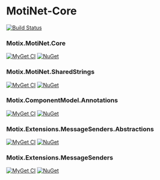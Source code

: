 # MotiNet-Core

[![Build Status](https://ci.appveyor.com/api/projects/status/github/motix/MotiNet-Core?branch=master&svg=true)](https://ci.appveyor.com/project/mnguyen284/motinet-core)

### Motix.MotiNet.Core

[![MyGet CI](https://img.shields.io/myget/motix-ci/v/Motix.MotiNet.Core.svg)](https://www.myget.org/feed/motix-ci/package/nuget/Motix.MotiNet.Core) [![NuGet](https://img.shields.io/nuget/v/Motix.MotiNet.Core.svg)](https://www.nuget.org/packages/Motix.MotiNet.Core)

### Motix.MotiNet.SharedStrings

[![MyGet CI](https://img.shields.io/myget/motix-ci/v/Motix.MotiNet.SharedStrings.svg)](https://www.myget.org/feed/motix-ci/package/nuget/Motix.MotiNet.SharedStrings) [![NuGet](https://img.shields.io/nuget/v/Motix.MotiNet.SharedStrings.svg)](https://www.nuget.org/packages/Motix.MotiNet.SharedStrings)

### Motix.ComponentModel.Annotations

[![MyGet CI](https://img.shields.io/myget/motix-ci/v/Motix.ComponentModel.Annotations.svg)](https://www.myget.org/feed/motix-ci/package/nuget/Motix.ComponentModel.Annotations) [![NuGet](https://img.shields.io/nuget/v/Motix.ComponentModel.Annotations.svg)](https://www.nuget.org/packages/Motix.ComponentModel.Annotations)

### Motix.Extensions.MessageSenders.Abstractions

[![MyGet CI](https://img.shields.io/myget/motix-ci/v/Motix.Extensions.MessageSenders.Abstractions.svg)](https://www.myget.org/feed/motix-ci/package/nuget/Motix.Extensions.MessageSenders.Abstractions) [![NuGet](https://img.shields.io/nuget/v/Motix.Extensions.MessageSenders.Abstractions.svg)](https://www.nuget.org/packages/Motix.Extensions.MessageSenders.Abstractions)

### Motix.Extensions.MessageSenders

[![MyGet CI](https://img.shields.io/myget/motix-ci/v/Motix.Extensions.MessageSenders.svg)](https://www.myget.org/feed/motix-ci/package/nuget/Motix.Extensions.MessageSenders) [![NuGet](https://img.shields.io/nuget/v/Motix.Extensions.MessageSenders.svg)](https://www.nuget.org/packages/Motix.Extensions.MessageSenders)
